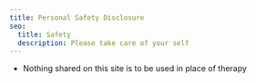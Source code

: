 ```yaml
---
title: Personal Safety Disclosure
seo:
  title: Safety
  description: Please take care of your self
---
```


- Nothing shared on this site is to be used in place of therapy